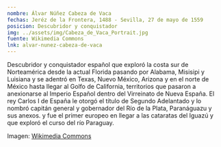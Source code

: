 ```yaml
---
nombre: Álvar Núñez Cabeza de Vaca
fechas: Jeréz de la Frontera, 1488 - Sevilla, 27 de mayo de 1559
posicion: Descubridor y conquistador
img: ../assets/img/Cabeza_de_Vaca_Portrait.jpg
fuente: Wikimedia Commons
lnk: alvar-nunez-cabeza-de-vaca
---
```


<p>Descubridor y conquistador español que exploró la costa sur de Norteamérica desde la actual Florida pasando por Alabama, Misisipi y Luisiana y se adentró en Texas, Nuevo México, Arizona​ y en el norte de México hasta llegar al Golfo de California, territorios que pasaron a anexionarse al Imperio Español dentro del Virreinato de Nueva España. El rey Carlos I de España le otorgó el título de Segundo Adelantado y lo nombró capitán general y gobernador del Río de la Plata, Paranáguazu y sus anexos.​ y fue el primer europeo en llegar a las cataratas del Iguazú y que exploró el curso del río Paraguay.</p>

<span>Imagen: <a href="https://commons.wikimedia.org/wiki/File:Cabeza_de_Vaca_Portrait.jpg" target="blank_">Wikimedia Commons</a></span>